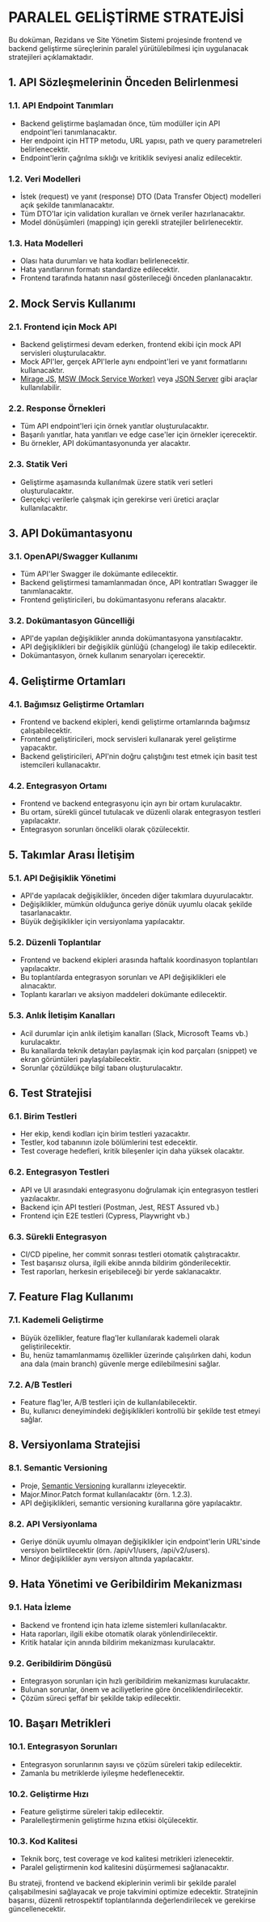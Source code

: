 # PARALEL GELİŞTİRME STRATEJİSİ

Bu doküman, Rezidans ve Site Yönetim Sistemi projesinde frontend ve backend geliştirme süreçlerinin paralel yürütülebilmesi için uygulanacak stratejileri açıklamaktadır.

## 1. API Sözleşmelerinin Önceden Belirlenmesi

### 1.1. API Endpoint Tanımları
- Backend geliştirme başlamadan önce, tüm modüller için API endpoint'leri tanımlanacaktır.
- Her endpoint için HTTP metodu, URL yapısı, path ve query parametreleri belirlenecektir.
- Endpoint'lerin çağrılma sıklığı ve kritiklik seviyesi analiz edilecektir.

### 1.2. Veri Modelleri
- İstek (request) ve yanıt (response) DTO (Data Transfer Object) modelleri açık şekilde tanımlanacaktır.
- Tüm DTO'lar için validation kuralları ve örnek veriler hazırlanacaktır.
- Model dönüşümleri (mapping) için gerekli stratejiler belirlenecektir.

### 1.3. Hata Modelleri
- Olası hata durumları ve hata kodları belirlenecektir.
- Hata yanıtlarının formatı standardize edilecektir.
- Frontend tarafında hatanın nasıl gösterileceği önceden planlanacaktır.

## 2. Mock Servis Kullanımı

### 2.1. Frontend için Mock API
- Backend geliştirmesi devam ederken, frontend ekibi için mock API servisleri oluşturulacaktır.
- Mock API'ler, gerçek API'lerle aynı endpoint'leri ve yanıt formatlarını kullanacaktır.
- [Mirage JS](https://miragejs.com/), [MSW (Mock Service Worker)](https://mswjs.io/) veya [JSON Server](https://github.com/typicode/json-server) gibi araçlar kullanılabilir.

### 2.2. Response Örnekleri
- Tüm API endpoint'leri için örnek yanıtlar oluşturulacaktır.
- Başarılı yanıtlar, hata yanıtları ve edge case'ler için örnekler içerecektir.
- Bu örnekler, API dokümantasyonunda yer alacaktır.

### 2.3. Statik Veri
- Geliştirme aşamasında kullanılmak üzere statik veri setleri oluşturulacaktır.
- Gerçekçi verilerle çalışmak için gerekirse veri üretici araçlar kullanılacaktır.

## 3. API Dokümantasyonu

### 3.1. OpenAPI/Swagger Kullanımı
- Tüm API'ler Swagger ile dokümante edilecektir.
- Backend geliştirmesi tamamlanmadan önce, API kontratları Swagger ile tanımlanacaktır.
- Frontend geliştiricileri, bu dokümantasyonu referans alacaktır.

### 3.2. Dokümantasyon Güncelliği
- API'de yapılan değişiklikler anında dokümantasyona yansıtılacaktır.
- API değişiklikleri bir değişiklik günlüğü (changelog) ile takip edilecektir.
- Dokümantasyon, örnek kullanım senaryoları içerecektir.

## 4. Geliştirme Ortamları

### 4.1. Bağımsız Geliştirme Ortamları
- Frontend ve backend ekipleri, kendi geliştirme ortamlarında bağımsız çalışabilecektir.
- Frontend geliştiricileri, mock servisleri kullanarak yerel geliştirme yapacaktır.
- Backend geliştiricileri, API'nin doğru çalıştığını test etmek için basit test istemcileri kullanacaktır.

### 4.2. Entegrasyon Ortamı
- Frontend ve backend entegrasyonu için ayrı bir ortam kurulacaktır.
- Bu ortam, sürekli güncel tutulacak ve düzenli olarak entegrasyon testleri yapılacaktır.
- Entegrasyon sorunları öncelikli olarak çözülecektir.

## 5. Takımlar Arası İletişim

### 5.1. API Değişiklik Yönetimi
- API'de yapılacak değişiklikler, önceden diğer takımlara duyurulacaktır.
- Değişiklikler, mümkün olduğunca geriye dönük uyumlu olacak şekilde tasarlanacaktır.
- Büyük değişiklikler için versiyonlama yapılacaktır.

### 5.2. Düzenli Toplantılar
- Frontend ve backend ekipleri arasında haftalık koordinasyon toplantıları yapılacaktır.
- Bu toplantılarda entegrasyon sorunları ve API değişiklikleri ele alınacaktır.
- Toplantı kararları ve aksiyon maddeleri dokümante edilecektir.

### 5.3. Anlık İletişim Kanalları
- Acil durumlar için anlık iletişim kanalları (Slack, Microsoft Teams vb.) kurulacaktır.
- Bu kanallarda teknik detayları paylaşmak için kod parçaları (snippet) ve ekran görüntüleri paylaşılabilecektir.
- Sorunlar çözüldükçe bilgi tabanı oluşturulacaktır.

## 6. Test Stratejisi

### 6.1. Birim Testleri
- Her ekip, kendi kodları için birim testleri yazacaktır.
- Testler, kod tabanının izole bölümlerini test edecektir.
- Test coverage hedefleri, kritik bileşenler için daha yüksek olacaktır.

### 6.2. Entegrasyon Testleri
- API ve UI arasındaki entegrasyonu doğrulamak için entegrasyon testleri yazılacaktır.
- Backend için API testleri (Postman, Jest, REST Assured vb.)
- Frontend için E2E testleri (Cypress, Playwright vb.)

### 6.3. Sürekli Entegrasyon
- CI/CD pipeline, her commit sonrası testleri otomatik çalıştıracaktır.
- Test başarısız olursa, ilgili ekibe anında bildirim gönderilecektir.
- Test raporları, herkesin erişebileceği bir yerde saklanacaktır.

## 7. Feature Flag Kullanımı

### 7.1. Kademeli Geliştirme
- Büyük özellikler, feature flag'ler kullanılarak kademeli olarak geliştirilecektir.
- Bu, henüz tamamlanmamış özellikler üzerinde çalışılırken dahi, kodun ana dala (main branch) güvenle merge edilebilmesini sağlar.

### 7.2. A/B Testleri
- Feature flag'ler, A/B testleri için de kullanılabilecektir.
- Bu, kullanıcı deneyimindeki değişiklikleri kontrollü bir şekilde test etmeyi sağlar.

## 8. Versiyonlama Stratejisi

### 8.1. Semantic Versioning
- Proje, [Semantic Versioning](https://semver.org/) kurallarını izleyecektir.
- Major.Minor.Patch format kullanılacaktır (örn. 1.2.3).
- API değişiklikleri, semantic versioning kurallarına göre yapılacaktır.

### 8.2. API Versiyonlama
- Geriye dönük uyumlu olmayan değişiklikler için endpoint'lerin URL'sinde versiyon belirtilecektir (örn. /api/v1/users, /api/v2/users).
- Minor değişiklikler aynı versiyon altında yapılacaktır.

## 9. Hata Yönetimi ve Geribildirim Mekanizması

### 9.1. Hata İzleme
- Backend ve frontend için hata izleme sistemleri kullanılacaktır.
- Hata raporları, ilgili ekibe otomatik olarak yönlendirilecektir.
- Kritik hatalar için anında bildirim mekanizması kurulacaktır.

### 9.2. Geribildirim Döngüsü
- Entegrasyon sorunları için hızlı geribildirim mekanizması kurulacaktır.
- Bulunan sorunlar, önem ve aciliyetlerine göre önceliklendirilecektir.
- Çözüm süreci şeffaf bir şekilde takip edilecektir.

## 10. Başarı Metrikleri

### 10.1. Entegrasyon Sorunları
- Entegrasyon sorunlarının sayısı ve çözüm süreleri takip edilecektir.
- Zamanla bu metriklerde iyileşme hedeflenecektir.

### 10.2. Geliştirme Hızı
- Feature geliştirme süreleri takip edilecektir.
- Paralelleştirmenin geliştirme hızına etkisi ölçülecektir.

### 10.3. Kod Kalitesi
- Teknik borç, test coverage ve kod kalitesi metrikleri izlenecektir.
- Paralel geliştirmenin kod kalitesini düşürmemesi sağlanacaktır.

Bu strateji, frontend ve backend ekiplerinin verimli bir şekilde paralel çalışabilmesini sağlayacak ve proje takvimini optimize edecektir. Stratejinin başarısı, düzenli retrospektif toplantılarında değerlendirilecek ve gerekirse güncellenecektir. 